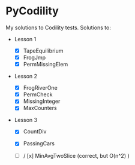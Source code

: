 # PyCodility
My solutions to Codility tests.
Solutions to:

* Lesson 1  

  - [x] TapeEquilibrium
  - [x] FrogJmp
  - [x] PermMissingElem

* Lesson 2  

  - [x] FrogRiverOne
  - [x] PermCheck
  - [x] MissingInteger
  - [x] MaxCounters
  
* Lesson 3  

  - [x] CountDiv
  - [x] PassingCars
  - [ ] / [x] MinAvgTwoSlice (correct, but O(n^2) )

